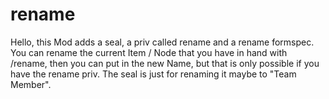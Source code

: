# rename
Hello, this Mod adds a seal, a priv called rename and a rename formspec.
You can rename the current Item / Node that you have in hand with /rename,
then you can put in the new Name, but that is only possible if you have the rename priv.
The seal is just for renaming it maybe to "Team Member".

